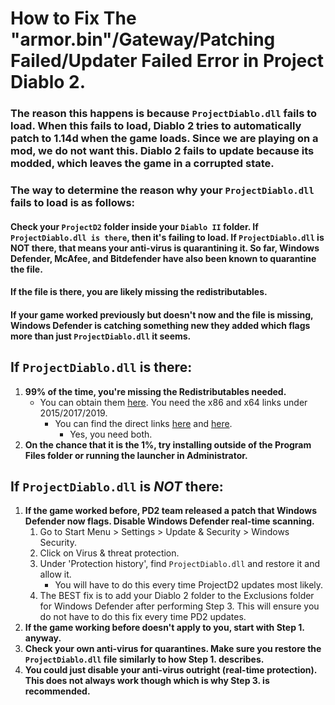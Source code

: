 # How to Fix The "armor.bin"/Gateway/Patching Failed/Updater Failed Error in Project Diablo 2.

### The reason this happens is because `ProjectDiablo.dll` fails to load. When this fails to load, Diablo 2 tries to automatically patch to 1.14d when the game loads. Since we are playing on a mod, we do not want this. Diablo 2 fails to update because its modded, which leaves the game in a corrupted state.
### The way to determine the reason why your `ProjectDiablo.dll` fails to load is as follows:

#### Check your `ProjectD2` folder inside your `Diablo II` folder. If `ProjectDiablo.dll is there`, then it's failing to load. If `ProjectDiablo.dll` is NOT there, that means your anti-virus is quarantining it. So far, Windows Defender, McAfee, and Bitdefender have also been known to quarantine the file.
#### If the file is there, you are likely missing the redistributables.
#### If your game worked previously but doesn't now and the file is missing, Windows Defender is catching something new they added which flags more than just `ProjectDiablo.dll` it seems.

## If `ProjectDiablo.dll` is there:

1. **99% of the time, you're missing the Redistributables needed.**
	- You can obtain them [here](https://support.microsoft.com/en-us/help/2977003/the-latest-supported-visual-c-downloads). You need the x86 and x64 links under 2015/2017/2019.
		- You can find the direct links [here](https://aka.ms/vs/16/release/vc_redist.x86.exe) and [here](https://aka.ms/vs/16/release/vc_redist.x64.exe).
			- Yes, you need both.
2. **On the chance that it is the 1%, try installing outside of the Program Files folder or running the launcher in Administrator.**

## If `ProjectDiablo.dll` is *NOT* there:

1. **If the game worked before, PD2 team released a patch that Windows Defender now flags. Disable Windows Defender real-time scanning.**
	1. Go to Start Menu > Settings > Update & Security > Windows Security.
	2. Click on Virus & threat protection.
	3. Under 'Protection history', find `ProjectDiablo.dll` and restore it and allow it.
		- You will have to do this every time ProjectD2 updates most likely.
	4. The BEST fix is to add your Diablo 2 folder to the Exclusions folder for Windows Defender after performing Step 3. This will ensure you do not have to do this fix every time PD2 updates.
2. **If the game working before doesn't apply to you, start with Step 1. anyway.**
3. **Check your own anti-virus for quarantines. Make sure you restore the `ProjectDiablo.dll` file similarly to how Step 1. describes.**
4. **You could just disable your anti-virus outright (real-time protection). This does not always work though which is why Step 3. is recommended.**
